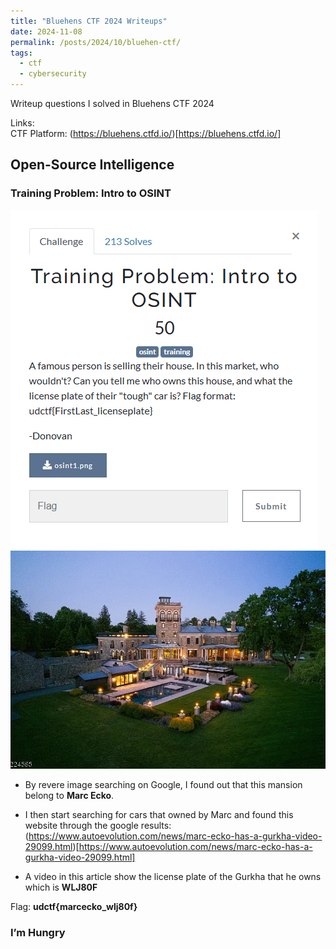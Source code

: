 ```yaml
---
title: "Bluehens CTF 2024 Writeups"
date: 2024-11-08
permalink: /posts/2024/10/bluehen-ctf/
tags:
  - ctf
  - cybersecurity
---
```


Writeup questions I solved in Bluehens CTF 2024

Links: <br>
CTF Platform: (https://bluehens.ctfd.io/)[https://bluehens.ctfd.io/]

## Open-Source Intelligence

### Training Problem: Intro to OSINT

<img src='/images/introosint.png'>
<img src='/images/house.png'>

- By revere image searching on Google, I found out that this mansion belong to **Marc Ecko**.
- I then start searching for cars that owned by Marc and found this website through the google results: (https://www.autoevolution.com/news/marc-ecko-has-a-gurkha-video-29099.html)[https://www.autoevolution.com/news/marc-ecko-has-a-gurkha-video-29099.html]

- A video in this article show the license plate of the Gurkha that he owns which is **WLJ80F** <br>

Flag: **udctf{marcecko_wlj80f}**

### I’m Hungry
